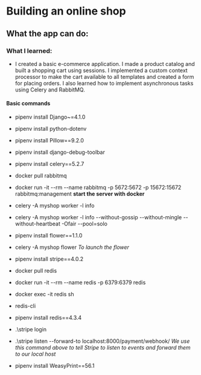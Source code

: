 # Building an online shop
## What the app can do:

### What I learned:
* I created a basic e-commerce application. I made a product catalog and built a 
shopping cart using sessions. I implemented a custom context processor to make the cart available 
to all templates and created a form for placing orders. I also learned how to implement asynchronous tasks using Celery and RabbitMQ.
#### Basic commands
- pipenv install Django~=4.1.0
- pipenv install python-dotenv
- pipenv install Pillow==9.2.0
- pipenv install django-debug-toolbar

- pipenv install celery==5.2.7
- docker pull rabbitmq
- docker run -it --rm --name rabbitmq -p 5672:5672 -p 15672:15672 
rabbitmq:management  **start the server with docker**
- celery -A myshop worker -l info
- celery -A myshop worker -l info --without-gossip --without-mingle --without-heartbeat -Ofair --pool=solo
- pipenv install flower==1.1.0
- celery -A myshop flower  *To launch the flower*
- pipenv install stripe==4.0.2


- docker pull redis
- docker run -it --rm --name redis -p 6379:6379 redis
- docker exec -it redis sh
- redis-cli
- pipenv install redis==4.3.4

- .\stripe login
- .\stripe listen --forward-to localhost:8000/payment/webhook/
*We use this command above to tell Stripe to listen to events and forward them to our local host*

- pipenv install WeasyPrint==56.1
